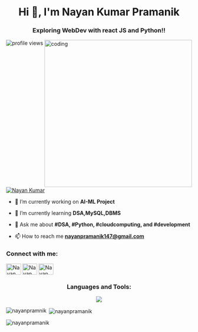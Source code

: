 <h1 align="center">Hi 👋, I'm Nayan Kumar Pramanik </h1>
<h3 align="center">Exploring WebDev with react JS and Python!!</h3>
<img align="right" alt="coding" width="400" src="https://github.com/apurva313/apurva313/assets/102182985/29e36476-8397-4e2f-be2d-170c4586f5cf">

![profile views](https://komarev.com/ghpvc/?username=nayanpramanik&style=flat-square)

<p align="left"> <a href="https://twitter.com/nayanpramanik" target="blank"><img src="https://img.shields.io/twitter/follow/nayanpramnik?logo=twitter&style=for-the-badge" alt="Nayan Kumar" /></a> </p>

- 🔭 I’m currently working on **AI-ML Project**

- 🌱 I’m currently learning **DSA,MySQL,DBMS**

- 💬 Ask me about **#DSA, #Python, #cloudcomputing, and #development**

- 📫 How to reach me **nayanpramanik147@gmail.com**

<h3 align="left">Connect with me:</h3>
<p align="left">
<a href="https://twitter.com/nayanpramanik" target="blank"><img align="center" src="https://raw.githubusercontent.com/rahuldkjain/github-profile-readme-generator/master/src/images/icons/Social/twitter.svg" alt="Nayan Pramanik Kumar" height="30" width="40" /></a>
<a href="https://linkedin.com/in/nayankumar147" target="blank"><img align="center" src="https://raw.githubusercontent.com/rahuldkjain/github-profile-readme-generator/master/src/images/icons/Social/linked-in-alt.svg" alt="Nayan Kumar Pramanik" height="30" width="40" /></a>
<a href="https://instagram.com/nayanpramanik147" target="blank"><img align="center" src="https://raw.githubusercontent.com/rahuldkjain/github-profile-readme-generator/master/src/images/icons/Social/instagram.svg" alt="Nayan Kumar Pramanik" height="30" width="40" /></a>
</p>

<h3 align="center">Languages and Tools:</h3>

<p align="center">
  <a href="https://skillicons.dev">
    <img src="https://skillicons.dev/icons?i=java,mysql,cpp,c,react,css,js,html,figma,py,gcp,aws,github,matlab,tailwind,tensorflow,vscode,bootstrap,&perline=6" />
  </a>
</p>

<p><img align="left" src="https://github-readme-stats.vercel.app/api/top-langs?username=nayanpramanik&show_icons=true&locale=en&layout=compact" alt="nayanpramnik" /></p>

<p>&nbsp;<img align="center" src="https://github-readme-stats.vercel.app/api?username=nayanpramanik&show_icons=true&locale=en" alt="nayanpramanik" /></p>

<p><img align="center" src="https://github-readme-streak-stats.herokuapp.com/?user=nayanpramanik&" alt="nayanpramanik" /></p>
